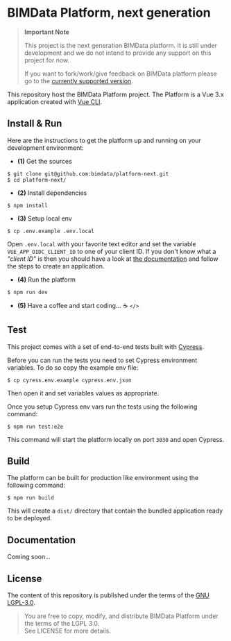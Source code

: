 # BIMData Platform, next generation

> **Important Note**
>
> This project is the next generation BIMData platform.
> It is still under development and we do not intend to provide any support
> on this project for now.
>
> If you want to fork/work/give feedback on BIMData platform please go to the [currently
> supported version](https://github.com/bimdata/platform).

This repository host the BIMData Platform project.
The Platform is a Vue 3.x application created with [Vue CLI](https://cli.vuejs.org/).

## Install & Run

Here are the instructions to get the platform up and running on your
development environment:

- **(1)** Get the sources

```
$ git clone git@github.com:bimdata/platform-next.git
$ cd platform-next/
```

- **(2)** Install dependencies

```
$ npm install
```

- **(3)** Setup local env

```
$ cp .env.example .env.local
```

Open `.env.local` with your favorite text editor and set the variable `VUE_APP_OIDC_CLIENT_ID`
to one of your client ID.
If you don't know what a _"client ID"_ is then you should have a look at
[the documentation](https://developers.bimdata.io/api/guides/application.html#create-your-application)
and follow the steps to create an application.

- **(4)** Run the platform

```
$ npm run dev
```

- **(5)** Have a coffee and start coding... :coffee: `</>`

## Test

This project comes with a set of end-to-end tests built with [Cypress](https://www.cypress.io/).

Before you can run the tests you need to set Cypress environment variables.
To do so copy the example env file:

```
$ cp cyress.env.example cypress.env.json
```

Then open it and set variables values as appropriate.

Once you setup Cypress env vars run the tests using the following command:

```
$ npm run test:e2e
```

This command will start the platform locally on port `3030` and open Cypress.

## Build

The platform can be built for production like environment using the following command:

```
$ npm run build
```

This will create a `dist/` directory that contain the bundled application ready to be deployed.

## Documentation

Coming soon...

## License

The content of this repository is published under the terms of the [GNU LGPL-3.0](./LICENSE).

> You are free to copy, modify, and distribute BIMData Platform under the terms of the LGPL 3.0.  
> See LICENSE for more details.
